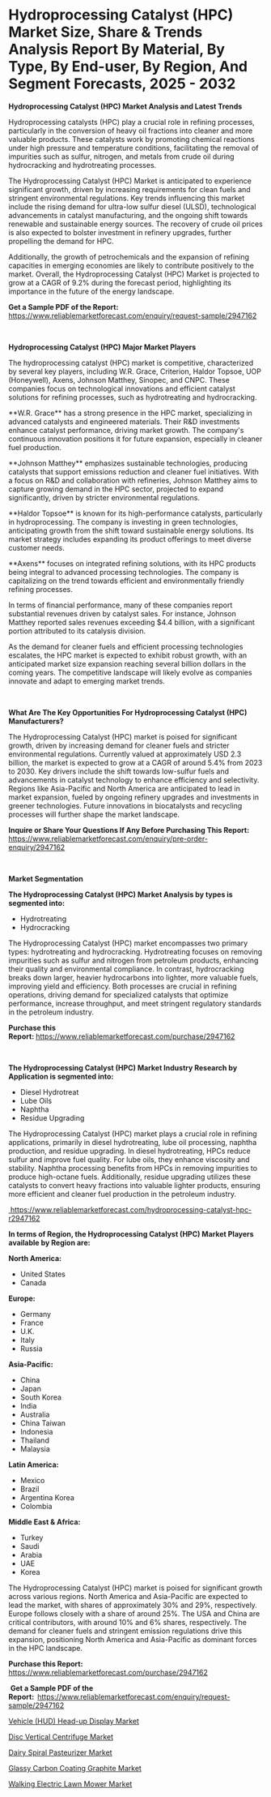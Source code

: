 <p><h1>Hydroprocessing Catalyst (HPC) Market Size, Share & Trends Analysis Report By Material, By Type, By End-user, By Region, And Segment Forecasts, 2025 - 2032</h1></p><p><strong>Hydroprocessing Catalyst (HPC) Market Analysis and Latest Trends</strong></p>
<p><p>Hydroprocessing catalysts (HPC) play a crucial role in refining processes, particularly in the conversion of heavy oil fractions into cleaner and more valuable products. These catalysts work by promoting chemical reactions under high pressure and temperature conditions, facilitating the removal of impurities such as sulfur, nitrogen, and metals from crude oil during hydrocracking and hydrotreating processes.</p><p>The Hydroprocessing Catalyst (HPC) Market is anticipated to experience significant growth, driven by increasing requirements for clean fuels and stringent environmental regulations. Key trends influencing this market include the rising demand for ultra-low sulfur diesel (ULSD), technological advancements in catalyst manufacturing, and the ongoing shift towards renewable and sustainable energy sources. The recovery of crude oil prices is also expected to bolster investment in refinery upgrades, further propelling the demand for HPC.</p><p>Additionally, the growth of petrochemicals and the expansion of refining capacities in emerging economies are likely to contribute positively to the market. Overall, the Hydroprocessing Catalyst (HPC) Market is projected to grow at a CAGR of 9.2% during the forecast period, highlighting its importance in the future of the energy landscape.</p></p>
<p><strong>Get a Sample PDF of the Report:&nbsp;</strong> <a href="https://www.reliablemarketforecast.com/enquiry/request-sample/2947162?utm_campaign=2853&utm_medium=2&utm_source=Github&utm_content=ia&utm_term=12032025&utm_id=hydroprocessing-catalyst-hpc">https://www.reliablemarketforecast.com/enquiry/request-sample/2947162</a></p>
<p>&nbsp;</p>
<p><strong>Hydroprocessing Catalyst (HPC) Major Market Players</strong></p>
<p><p>The hydroprocessing catalyst (HPC) market is competitive, characterized by several key players, including W.R. Grace, Criterion, Haldor Topsoe, UOP (Honeywell), Axens, Johnson Matthey, Sinopec, and CNPC. These companies focus on technological innovations and efficient catalyst solutions for refining processes, such as hydrotreating and hydrocracking.</p><p>**W.R. Grace** has a strong presence in the HPC market, specializing in advanced catalysts and engineered materials. Their R&D investments enhance catalyst performance, driving market growth. The company's continuous innovation positions it for future expansion, especially in cleaner fuel production.</p><p>**Johnson Matthey** emphasizes sustainable technologies, producing catalysts that support emissions reduction and cleaner fuel initiatives. With a focus on R&D and collaboration with refineries, Johnson Matthey aims to capture growing demand in the HPC sector, projected to expand significantly, driven by stricter environmental regulations.</p><p>**Haldor Topsoe** is known for its high-performance catalysts, particularly in hydroprocessing. The company is investing in green technologies, anticipating growth from the shift toward sustainable energy solutions. Its market strategy includes expanding its product offerings to meet diverse customer needs.</p><p>**Axens** focuses on integrated refining solutions, with its HPC products being integral to advanced processing technologies. The company is capitalizing on the trend towards efficient and environmentally friendly refining processes.</p><p>In terms of financial performance, many of these companies report substantial revenues driven by catalyst sales. For instance, Johnson Matthey reported sales revenues exceeding $4.4 billion, with a significant portion attributed to its catalysis division. </p><p>As the demand for cleaner fuels and efficient processing technologies escalates, the HPC market is expected to exhibit robust growth, with an anticipated market size expansion reaching several billion dollars in the coming years. The competitive landscape will likely evolve as companies innovate and adapt to emerging market trends.</p></p>
<p>&nbsp;</p>
<p><strong>What Are The Key Opportunities For Hydroprocessing Catalyst (HPC) Manufacturers?</strong></p>
<p><p>The Hydroprocessing Catalyst (HPC) market is poised for significant growth, driven by increasing demand for cleaner fuels and stricter environmental regulations. Currently valued at approximately USD 2.3 billion, the market is expected to grow at a CAGR of around 5.4% from 2023 to 2030. Key drivers include the shift towards low-sulfur fuels and advancements in catalyst technology to enhance efficiency and selectivity. Regions like Asia-Pacific and North America are anticipated to lead in market expansion, fueled by ongoing refinery upgrades and investments in greener technologies. Future innovations in biocatalysts and recycling processes will further shape the market landscape.</p></p>
<p><strong>Inquire or Share Your Questions If Any Before Purchasing This Report:</strong> <a href="https://www.reliablemarketforecast.com/enquiry/pre-order-enquiry/2947162?utm_campaign=2853&utm_medium=2&utm_source=Github&utm_content=ia&utm_term=12032025&utm_id=hydroprocessing-catalyst-hpc">https://www.reliablemarketforecast.com/enquiry/pre-order-enquiry/2947162</a></p>
<p>&nbsp;</p>
<p><strong>Market Segmentation</strong></p>
<p><strong>The Hydroprocessing Catalyst (HPC) Market Analysis by types is segmented into:</strong></p>
<p><ul><li>Hydrotreating</li><li>Hydrocracking</li></ul></p>
<p><p>The Hydroprocessing Catalyst (HPC) market encompasses two primary types: hydrotreating and hydrocracking. Hydrotreating focuses on removing impurities such as sulfur and nitrogen from petroleum products, enhancing their quality and environmental compliance. In contrast, hydrocracking breaks down larger, heavier hydrocarbons into lighter, more valuable fuels, improving yield and efficiency. Both processes are crucial in refining operations, driving demand for specialized catalysts that optimize performance, increase throughput, and meet stringent regulatory standards in the petroleum industry.</p></p>
<p><strong>Purchase this Report:&nbsp;</strong><a href="https://www.reliablemarketforecast.com/purchase/2947162?utm_campaign=2853&utm_medium=2&utm_source=Github&utm_content=ia&utm_term=12032025&utm_id=hydroprocessing-catalyst-hpc">https://www.reliablemarketforecast.com/purchase/2947162</a></p>
<p>&nbsp;</p>
<p><strong>The Hydroprocessing Catalyst (HPC) Market Industry Research by Application is segmented into:</strong></p>
<p><ul><li>Diesel Hydrotreat</li><li>Lube Oils</li><li>Naphtha</li><li>Residue Upgrading</li></ul></p>
<p><p>The Hydroprocessing Catalyst (HPC) market plays a crucial role in refining applications, primarily in diesel hydrotreating, lube oil processing, naphtha production, and residue upgrading. In diesel hydrotreating, HPCs reduce sulfur and improve fuel quality. For lube oils, they enhance viscosity and stability. Naphtha processing benefits from HPCs in removing impurities to produce high-octane fuels. Additionally, residue upgrading utilizes these catalysts to convert heavy fractions into valuable lighter products, ensuring more efficient and cleaner fuel production in the petroleum industry.</p></p>
<p><a href="https://www.reliablemarketforecast.com/hydroprocessing-catalyst-hpc-r2947162?utm_campaign=2853&utm_medium=2&utm_source=Github&utm_content=ia&utm_term=12032025&utm_id=hydroprocessing-catalyst-hpc">&nbsp;https://www.reliablemarketforecast.com/hydroprocessing-catalyst-hpc-r2947162</a></p>
<p><strong>In terms of Region, the Hydroprocessing Catalyst (HPC) Market Players available by Region are:</strong></p>
<p>
    <p> <strong> North America: </strong>
        <ul>
            <li>United States</li>
            <li>Canada</li>
        </ul>
        </p> 
    <p> <strong> Europe: </strong>
        <ul>
            <li>Germany</li>
            <li>France</li>
            <li>U.K.</li>
            <li>Italy</li>
            <li>Russia</li>
        </ul>
        </p> 
    <p> <strong> Asia-Pacific: </strong>
        <ul>
            <li>China</li>
            <li>Japan</li>
            <li>South Korea</li>
            <li>India</li>
            <li>Australia</li>
            <li>China Taiwan</li>
            <li>Indonesia</li>
            <li>Thailand</li>
            <li>Malaysia</li>
        </ul>
        </p> 
    <p> <strong> Latin America: </strong>
        <ul>
            <li>Mexico</li>
            <li>Brazil</li>
            <li>Argentina Korea</li>
            <li>Colombia</li>
        </ul>
        </p> 
    <p> <strong> Middle East & Africa: </strong>
        <ul>
            <li>Turkey</li>
            <li>Saudi</li>
            <li>Arabia</li>
            <li>UAE</li>
            <li>Korea</li>
        </ul>
    </p>
    </p>
<p><p>The Hydroprocessing Catalyst (HPC) market is poised for significant growth across various regions. North America and Asia-Pacific are expected to lead the market, with shares of approximately 30% and 29%, respectively. Europe follows closely with a share of around 25%. The USA and China are critical contributors, with around 10% and 6% shares, respectively. The demand for cleaner fuels and stringent emission regulations drive this expansion, positioning North America and Asia-Pacific as dominant forces in the HPC landscape.</p></p>
<p><strong>Purchase this Report: </strong><a href="https://www.reliablemarketforecast.com/purchase/2947162?utm_campaign=2853&utm_medium=2&utm_source=Github&utm_content=ia&utm_term=12032025&utm_id=hydroprocessing-catalyst-hpc">https://www.reliablemarketforecast.com/purchase/2947162</a></p>
<p>&nbsp;<strong>Get a Sample PDF of the Report:&nbsp;&nbsp;</strong><a href="https://www.reliablemarketforecast.com/enquiry/request-sample/2947162?utm_campaign=2853&utm_medium=2&utm_source=Github&utm_content=ia&utm_term=12032025&utm_id=hydroprocessing-catalyst-hpc">https://www.reliablemarketforecast.com/enquiry/request-sample/2947162</a></p>
<p><strong></strong></p>
<p><p><a href="https://github.com/tamvrosiya/Market-Research-Report-List-6/blob/main/vehicle-hud-head-up-display-market.md?utm_campaign=2853&utm_medium=2&utm_source=Github&utm_content=ia&utm_term=12032025&utm_id=hydroprocessing-catalyst-hpc">Vehicle (HUD) Head-up Display Market</a></p><p><a href="https://github.com/cheryjhonson/Market-Research-Report-List-1/blob/main/disc-vertical-centrifuge-market.md?utm_campaign=2853&utm_medium=2&utm_source=Github&utm_content=ia&utm_term=12032025&utm_id=hydroprocessing-catalyst-hpc">Disc Vertical Centrifuge Market</a></p><p><a href="https://github.com/SanjidaKhan901/Market-Research-Report-List-1/blob/main/dairy-spiral-pasteurizer-market.md?utm_campaign=2853&utm_medium=2&utm_source=Github&utm_content=ia&utm_term=12032025&utm_id=hydroprocessing-catalyst-hpc">Dairy Spiral Pasteurizer Market</a></p><p><a href="https://github.com/AngelaWalsh696/Market-Research-Report-List-1/blob/main/glassy-carbon-coating-graphite-market.md?utm_campaign=2853&utm_medium=2&utm_source=Github&utm_content=ia&utm_term=12032025&utm_id=hydroprocessing-catalyst-hpc">Glassy Carbon Coating Graphite Market</a></p><p><a href="https://github.com/pizolina/Market-Research-Report-List-7/blob/main/walking-electric-lawn-mower-market.md?utm_campaign=2853&utm_medium=2&utm_source=Github&utm_content=ia&utm_term=12032025&utm_id=hydroprocessing-catalyst-hpc">Walking Electric Lawn Mower Market</a></p></p>